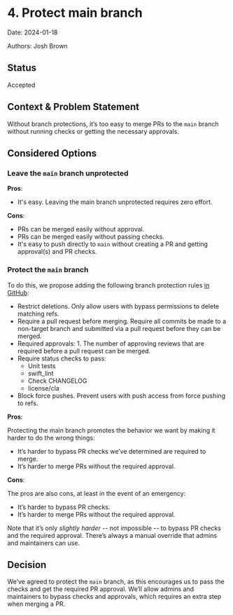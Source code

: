 # 4. Protect main branch

Date: 2024-01-18

Authors: Josh Brown

## Status

Accepted

## Context & Problem Statement

Without branch protections, it’s too easy to merge PRs to the `main` branch without running checks or getting the necessary approvals. 

## Considered Options

### Leave the `main` branch unprotected

**Pros**:

- It's easy. Leaving the main branch unprotected requires zero effort.

**Cons**:

- PRs can be merged easily without approval.
- PRs can be merged easily without passing checks.
- It's easy to push directly to `main` without creating a PR and getting approval(s) and PR checks.

### Protect the `main` branch

To do this, we propose adding the following branch protection rules [in GitHub](https://github.com/planetary-social/nos/settings/branches):

- Restrict deletions. Only allow users with bypass permissions to delete matching refs.
- Require a pull request before merging. Require all commits be made to a non-target branch and submitted via a pull request before they can be merged.
- Required approvals: 1. The number of approving reviews that are required before a pull request can be merged.
- Require status checks to pass:
	- Unit tests
	- swift_lint
	- Check CHANGELOG
	- license/cla
- Block force pushes. Prevent users with push access from force pushing to refs.

**Pros**:

Protecting the main branch promotes the behavior we want by making it harder to do the wrong things: 

- It’s harder to bypass PR checks we’ve determined are required to merge.
- It’s harder to merge PRs without the required approval.

**Cons**:

The pros are also cons, at least in the event of an emergency:

- It’s harder to bypass PR checks.
- It’s harder to merge PRs without the required approval.

Note that it’s only *slightly harder* -- not impossible -- to bypass PR checks and the required approval. There’s always a manual override that admins and maintainers can use.

## Decision

We’ve agreed to protect the `main` branch, as this encourages us to pass the checks and get the required PR approval. We’ll allow admins and maintainers to bypass checks and approvals, which requires an extra step when merging a PR.
